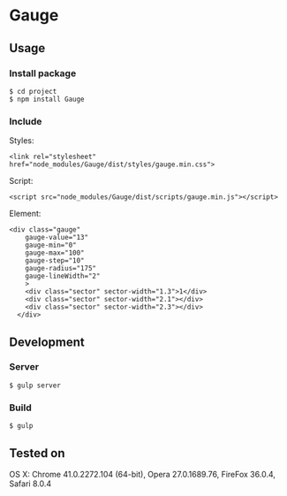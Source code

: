 # Gauge

## Usage

### Install package

```
$ cd project
$ npm install Gauge
```

### Include

Styles:

```
<link rel="stylesheet" href="node_modules/Gauge/dist/styles/gauge.min.css">
```

Script:

```
<script src="node_modules/Gauge/dist/scripts/gauge.min.js"></script>
```

Element:

```
<div class="gauge"
    gauge-value="13" 
    gauge-min="0" 
    gauge-max="100" 
    gauge-step="10" 
    gauge-radius="175" 
    gauge-lineWidth="2"
    >
    <div class="sector" sector-width="1.3">1</div>
    <div class="sector" sector-width="2.1"></div>
    <div class="sector" sector-width="2.3"></div>
  </div>
```


## Development

### Server

```
$ gulp server
```

### Build

```
$ gulp
```

## Tested on

OS X: Chrome 41.0.2272.104 (64-bit), Opera 27.0.1689.76, FireFox 36.0.4, Safari 8.0.4

